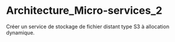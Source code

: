 # Architecture_Micro-services_2
Créer un service de stockage de fichier distant type S3 à allocation dynamique.
